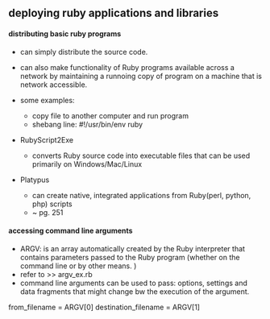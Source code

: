 ## deploying ruby applications and libraries


#### distributing basic ruby programs

- can simply distribute the source code. 
- can also make functionality of Ruby programs available across a network by maintaining a runnoing copy of program on a machine that is network accessible. 
- some examples:
	- copy file to another computer and run program 
	- shebang line: #!/usr/bin/env ruby


- RubyScript2Exe
	- converts Ruby source code into executable files that can be used primarily on Windows/Mac/Linux

- Platypus
	- can create native, integrated applications from Ruby(perl, python, php) scripts
	- ~ pg. 251

#### accessing command line arguments

- ARGV: is an array automatically created by the Ruby interpreter that contains parameters passed to the Ruby program (whether on the command line or by other means. )
- refer to >> argv_ex.rb
- command line arguments can be used to pass: options, settings and data fragments that might change bw the execution of the argument. 

from_filename = ARGV[0]
destination_filename = ARGV[1]
